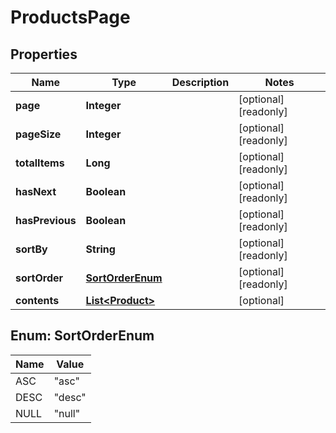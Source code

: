 

# ProductsPage


## Properties

Name | Type | Description | Notes
------------ | ------------- | ------------- | -------------
**page** | **Integer** |  |  [optional] [readonly]
**pageSize** | **Integer** |  |  [optional] [readonly]
**totalItems** | **Long** |  |  [optional] [readonly]
**hasNext** | **Boolean** |  |  [optional] [readonly]
**hasPrevious** | **Boolean** |  |  [optional] [readonly]
**sortBy** | **String** |  |  [optional] [readonly]
**sortOrder** | [**SortOrderEnum**](#SortOrderEnum) |  |  [optional] [readonly]
**contents** | [**List&lt;Product&gt;**](Product.md) |  |  [optional]



## Enum: SortOrderEnum

Name | Value
---- | -----
ASC | &quot;asc&quot;
DESC | &quot;desc&quot;
NULL | &quot;null&quot;



